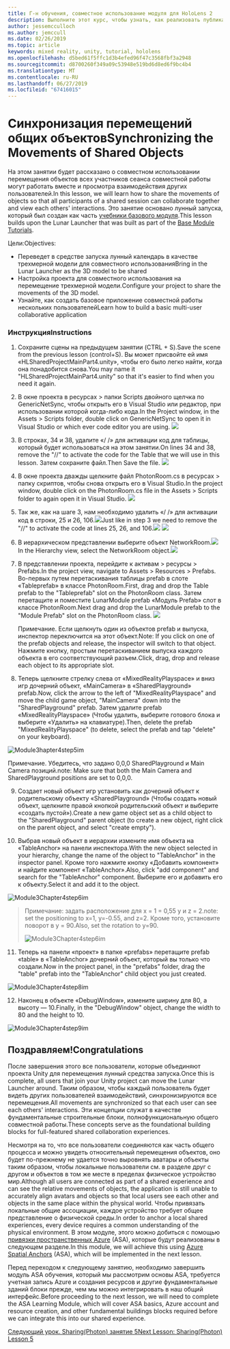 ```yaml
---
title: Г-н обучения, совместное использование модуля для HoloLens 2
description: Выполните этот курс, чтобы узнать, как реализовать публикацию нескольких пользователей в приложении HoloLens 2.
author: jessemcculloch
ms.author: jemccull
ms.date: 02/26/2019
ms.topic: article
keywords: mixed reality, unity, tutorial, hololens
ms.openlocfilehash: d5bed61f5ffc1d3b4efed96f47c3568fbf3a2948
ms.sourcegitcommit: d8700260f349a09c53948e519bd6d8ed6f9bc4b4
ms.translationtype: MT
ms.contentlocale: ru-RU
ms.lasthandoff: 06/27/2019
ms.locfileid: "67416015"
---
```

# <a name="synchronizing-the-movements-of-shared-objects"></a><span data-ttu-id="af5f9-104">Синхронизация перемещений общих объектов</span><span class="sxs-lookup"><span data-stu-id="af5f9-104">Synchronizing the Movements of Shared Objects</span></span>

<span data-ttu-id="af5f9-105">На этом занятии будет рассказано о совместном использовании перемещения объектов всех участников сеанса совместной работы могут работать вместе и просмотра взаимодействия других пользователей.</span><span class="sxs-lookup"><span data-stu-id="af5f9-105">In this lesson, we will learn how to share the movements of objects so that all participants of a shared session can collaborate together and view each others' interactions.</span></span> <span data-ttu-id="af5f9-106">Это занятие основано лунный запуска, который был создан как часть [учебники базового модуля](mrlearning-base.md).</span><span class="sxs-lookup"><span data-stu-id="af5f9-106">This lesson builds upon the Lunar Launcher that was built as part of the [Base Module Tutorials](mrlearning-base.md).</span></span>

<span data-ttu-id="af5f9-107">Цели:</span><span class="sxs-lookup"><span data-stu-id="af5f9-107">Objectives:</span></span>

- <span data-ttu-id="af5f9-108">Переведет в средстве запуска лунный календарь в качестве трехмерной модели для совместного использования</span><span class="sxs-lookup"><span data-stu-id="af5f9-108">Bring in the Lunar Launcher as the 3D model to be shared</span></span>
- <span data-ttu-id="af5f9-109">Настройка проекта для совместного использования на перемещение трехмерной модели.</span><span class="sxs-lookup"><span data-stu-id="af5f9-109">Configure your project to share the movements of the 3D model.</span></span>
- <span data-ttu-id="af5f9-110">Узнайте, как создать базовое приложение совместной работы нескольких пользователей</span><span class="sxs-lookup"><span data-stu-id="af5f9-110">Learn how to build a basic multi-user collaborative application</span></span>

### <a name="instructions"></a><span data-ttu-id="af5f9-111">Инструкция</span><span class="sxs-lookup"><span data-stu-id="af5f9-111">Instructions</span></span>

1. <span data-ttu-id="af5f9-112">Сохраните сцены на предыдущем занятии (CTRL + S).</span><span class="sxs-lookup"><span data-stu-id="af5f9-112">Save the scene from the previous lesson (control+S).</span></span> <span data-ttu-id="af5f9-113">Вы может присвойте ей имя «HLSharedProjectMainPart4.unity», чтобы его было легко найти, когда она понадобится снова.</span><span class="sxs-lookup"><span data-stu-id="af5f9-113">You may name it "HLSharedProjectMainPart4.unity" so that it's easier to find when you need it again.</span></span>

2. <span data-ttu-id="af5f9-114">В окне проекта в ресурсах > папки Scripts двойного щелчка по GenericNetSync, чтобы открыть его в Visual Studio или редактор, при использовании которой когда-либо кода.</span><span class="sxs-lookup"><span data-stu-id="af5f9-114">In the Project window, in the Assets > Scripts folder, double click on GenericNetSync to open it in Visual Studio or which ever code editor you are using.</span></span>  ![](images/module3chapter4updatestep2.png)

3. <span data-ttu-id="af5f9-115">В строках, 34 и 38, удалите «/ /» для активации код для таблицы, который будет использоваться на этом занятии.</span><span class="sxs-lookup"><span data-stu-id="af5f9-115">On lines 34 and 38, remove the "//" to activate the code for the Table that we will use in this lesson.</span></span>  <span data-ttu-id="af5f9-116">Затем сохраните файл.</span><span class="sxs-lookup"><span data-stu-id="af5f9-116">Then Save the file.</span></span> ![](images/module3chapter4updatestep3.png)

4. <span data-ttu-id="af5f9-117">В окне проекта дважды щелкните файл PhotonRoom.cs в ресурсах > папку скриптов, чтобы снова открыть его в Visual Studio.</span><span class="sxs-lookup"><span data-stu-id="af5f9-117">In the project window, double click on the PhotonRoom.cs file in the Assets > Scripts folder to again open it in Visual Studio.</span></span> ![](images/module3chapter4updatestep4.png)

5. <span data-ttu-id="af5f9-118">Так же, как на шаге 3, нам необходимо удалить «/ /» для активации код в строки, 25 и 26, 106.![](images/module3chapter4updatestep5a.png)</span><span class="sxs-lookup"><span data-stu-id="af5f9-118">Just like in step 3 we need to remove the "//" to activate the code at lines 25, 26, and 106.![](images/module3chapter4updatestep5a.png)</span></span> ![](images/module3chapter4updatestep5b.png)

6. <span data-ttu-id="af5f9-119">В иерархическом представлении выберите объект NetworkRoom.![](images/module3chapter4updatestep6.png)</span><span class="sxs-lookup"><span data-stu-id="af5f9-119">In the Hierarchy view, select the NetworkRoom object.![](images/module3chapter4updatestep6.png)</span></span>

7. <span data-ttu-id="af5f9-120">В представлении проекта, перейдите к активам > ресурсы > Prefabs.</span><span class="sxs-lookup"><span data-stu-id="af5f9-120">In the project view, navigate to Assets > Resources > Prefabs.</span></span> <span data-ttu-id="af5f9-121">Во-первых путем перетаскивания таблицы prefab в слоте «Tableprefab» в классе PhotonRoom.</span><span class="sxs-lookup"><span data-stu-id="af5f9-121">First, drag and drop the Table prefab to the "Tableprefab" slot on the PhotonRoom class.</span></span> <span data-ttu-id="af5f9-122">Затем перетащите и поместите LunarModule prefab «Модуль Prefab» слот в классе PhotonRoom.</span><span class="sxs-lookup"><span data-stu-id="af5f9-122">Next drag and drop the LunarModule prefab to the "Module Prefab" slot on the PhotonRoom class.</span></span> ![](images/module3chapter4updatestep7.png)

   <span data-ttu-id="af5f9-123">Примечание. Если щелкнуть один из объектов prefab и выпуска, инспектор переключится на этот объект.</span><span class="sxs-lookup"><span data-stu-id="af5f9-123">Note: If you click on one of the prefab objects and release, the inspector will switch to that object.</span></span> <span data-ttu-id="af5f9-124">Нажмите кнопку, простым перетаскиванием выпуска каждого объекта в его соответствующий разъем.</span><span class="sxs-lookup"><span data-stu-id="af5f9-124">Click, drag, drop and release each object to its appropriate slot.</span></span>



8. <span data-ttu-id="af5f9-125">Теперь щелкните стрелку слева от «MixedRealityPlayspace» и вниз игр дочерний объект, «MainCamera» в «SharedPlayground» prefab.</span><span class="sxs-lookup"><span data-stu-id="af5f9-125">Now, click the arrow to the left of "MixedRealityPlayspace" and move the child game object, "MainCamera" down into the "SharedPlayground" prefab.</span></span> <span data-ttu-id="af5f9-126">Затем удалите prefab «MixedRealityPlayspace» (Чтобы удалить, выберите готового блока и выберите «Удалить» на клавиатуре).</span><span class="sxs-lookup"><span data-stu-id="af5f9-126">Then, delete the prefab "MixedRealityPlayspace" (to delete, select the prefab and tap "delete" on your keyboard).</span></span>

![Module3hapter4step5im](images/module3chapter4step5im.PNG)

<span data-ttu-id="af5f9-128">Примечание.  Убедитесь, что задано 0,0,0 SharedPlayground и Main Camera позиций.</span><span class="sxs-lookup"><span data-stu-id="af5f9-128">note:  Make sure that both the Main Camera and SharedPlayground positions are set to 0,0,0.</span></span>

9. <span data-ttu-id="af5f9-129">Создает новый объект игр установить как дочерний объект к родительскому объекту «SharedPlayground» (Чтобы создать новый объект, щелкните правой кнопкой родительский объект и выберите «создать пустой»).</span><span class="sxs-lookup"><span data-stu-id="af5f9-129">Create a new game object set as a child object to the "SharedPlayground" parent object (to create a new object, right click on the parent object, and select "create  empty").</span></span> 

10. <span data-ttu-id="af5f9-130">Выбрав новый объект в иерархии измените имя объекта на «TableAnchor» на панели инспектора.</span><span class="sxs-lookup"><span data-stu-id="af5f9-130">With the new object selected in your hierarchy, change the name of the object to "TableAnchor" in the inspector panel.</span></span> <span data-ttu-id="af5f9-131">Кроме того нажмите кнопку «Добавить компонент» и найдите компонент «TableAnchor».</span><span class="sxs-lookup"><span data-stu-id="af5f9-131">Also, click "add component" and search for the "TableAnchor" component.</span></span> <span data-ttu-id="af5f9-132">Выберите его и добавить его к объекту.</span><span class="sxs-lookup"><span data-stu-id="af5f9-132">Select it and add it to the object.</span></span> 

![Module3Chapter4step6im](images/module3chapter4step7im.PNG)

> <span data-ttu-id="af5f9-134">Примечание: задать расположение для x = 1 = 0,55 y и z = 2.</span><span class="sxs-lookup"><span data-stu-id="af5f9-134">note: set the positioning to x=1, y=-0.55, and z=2.</span></span> <span data-ttu-id="af5f9-135">Кроме того, установите поворот в y = 90.</span><span class="sxs-lookup"><span data-stu-id="af5f9-135">Also, set the rotation to y=90.</span></span> 
>
> ![Module3Chapter4step6im](images/module3chapter4noteim.PNG)

11. <span data-ttu-id="af5f9-137">Теперь на панели «проект» в папке «prefabs» перетащите prefab «table» в «TableAnchor» дочерний объект, который вы только что создали.</span><span class="sxs-lookup"><span data-stu-id="af5f9-137">Now in the project panel, in the "prefabs" folder, drag the "table" prefab into the "TableAnchor" child object you just created.</span></span>

![Module3Chapter4step8im](images/module3chapter4step8im.PNG)



12. <span data-ttu-id="af5f9-139">Наконец в объекте «DebugWindow», измените ширину для 80, а высоту — 10.</span><span class="sxs-lookup"><span data-stu-id="af5f9-139">Finally, in the "DebugWindow" object, change the width to 80 and the height to 10.</span></span>

![Module3Chapter4step9im](images/module3chapter4step11im.PNG)




## <a name="congratulations"></a><span data-ttu-id="af5f9-141">Поздравляем!</span><span class="sxs-lookup"><span data-stu-id="af5f9-141">Congratulations</span></span>

<span data-ttu-id="af5f9-142">После завершения этого все пользователи, которые объединяют проекта Unity для перемещения лунный средства запуска.</span><span class="sxs-lookup"><span data-stu-id="af5f9-142">Once this is complete, all users that join your Unity project can move the Lunar Launcher around.</span></span> <span data-ttu-id="af5f9-143">Таким образом, чтобы каждый пользователь будет видеть других пользователей взаимодействий, синхронизируются все перемещения.</span><span class="sxs-lookup"><span data-stu-id="af5f9-143">All movements are synchronized so that each user can see each others' interactions.</span></span> <span data-ttu-id="af5f9-144">Эти концепции служат в качестве фундаментальные строительные блоки, полнофункциональную общего совместной работы.</span><span class="sxs-lookup"><span data-stu-id="af5f9-144">These concepts serve as the foundational building blocks for full-featured shared collaboration experiences.</span></span> 

<span data-ttu-id="af5f9-145">Несмотря на то, что все пользователи соединяются как часть общего процесса и можно увидеть относительный перемещения объектов, оно будет по-прежнему не удается точно выровнять аватары и объекты таким образом, чтобы локальные пользователи см. в разделе друг с другом и объектов в том же месте в пределах физическое устройство мир.</span><span class="sxs-lookup"><span data-stu-id="af5f9-145">Although all users are connected as part of a shared experience and can see the relative movements of objects, the application is still unable to accurately align avatars and objects so that local users see each other and objects in the same place within the physical world.</span></span> <span data-ttu-id="af5f9-146">Чтобы привязать локальные общие ассоциации, каждое устройство требует общее представление о физической среды.</span><span class="sxs-lookup"><span data-stu-id="af5f9-146">In order to anchor a local shared experiences, every device requires a common understanding of the physical environment.</span></span> <span data-ttu-id="af5f9-147">В этом модуле, этого можно добиться с помощью [привязки пространственных Azure](<https://azure.microsoft.com/en-us/services/spatial-anchors/>) (ASA), которые будут реализованы в следующем разделе.</span><span class="sxs-lookup"><span data-stu-id="af5f9-147">In this module, we will achieve this using [Azure Spatial Anchors](<https://azure.microsoft.com/en-us/services/spatial-anchors/>) (ASA), which will be implemented in the next lesson.</span></span>

<span data-ttu-id="af5f9-148">Перед переходом к следующему занятию, необходимо завершить модуль ASA обучения, который мы рассмотрим основы ASA, требуется учетная запись Azure и создания ресурсов и другие фундаментальные зданий блоки прежде, чем мы можно интегрировать в наш общий интерфейс.</span><span class="sxs-lookup"><span data-stu-id="af5f9-148">Before proceeding to the next lesson, we will need to complete the ASA Learning Module, which will cover ASA basics, Azure account and resource creation, and other fundamental buildings blocks required before we can integrate this into our shared experience.</span></span>

<span data-ttu-id="af5f9-149">[Следующий урок. Sharing(Photon) занятие 5](mrlearning-sharing(photon)-ch5.md)</span><span class="sxs-lookup"><span data-stu-id="af5f9-149">[Next Lesson: Sharing(Photon) Lesson 5](mrlearning-sharing(photon)-ch5.md)</span></span>

